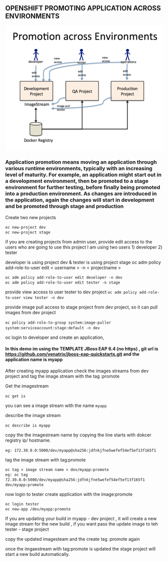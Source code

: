 ## OPENSHIFT PROMOTING APPLICATION ACROSS ENVIRONMENTS

![](pae.PNG)

### Application promotion means moving an application through various runtime environments, typically with an increasing level of maturity. For example, an application might start out in a development environment, then be promoted to a stage environment for further testing, before finally being promoted into a production environment. As changes are introduced in the application, again the changes will start in development and be promoted through stage and production

Create two new projects
```
oc new-project dev
oc new-project stage
```
if you are creating projects from admin user, provide edit access to the users who are going to use this project
I am using two users 1) developer 2) tester

developer is using project dev & tester is using project stage
oc adm policy add-role-to-user edit < username > -n < projectname >
```
oc adm policy add-role-to-user edit developer -n dev
oc adm policy add-role-to-user edit tester -n stage
```

provide view access to user tester to dev project
`oc adm policy add-role-to-user view tester -n dev`

provide image pull access to stage project from dev project, so it can pull images from dev project

`oc policy add-role-to-group system:image-puller system:serviceaccount:stage:default -n dev`

oc login to developer and create an application,

#### In this demo im using the TEMPLATE JBoss EAP 6.4 (no https) , git url is https://github.com/venatrix/jboss-eap-quickstarts.git  and the  application name is myapp

After creating myapp application check the images streams from dev project and tag the image stream with the tag :promote

Get the imagestream

`oc get is` 

you can see a image stream with the name `myapp`

describe the image stream

`oc describe is myapp`

copy the the imagestream name by copying the line starts with dokcer registry ip/ hostname.

`eg: 172.30.0.0:5000/dev/myapp@sha256:jdfnkjfne5wefef54ef5ef13f165f1`

tag the image stream with tag:promote

```
oc tag < image stream name > dev/myapp:promote
eg: oc tag 72.30.0.0:5000/dev/myapp@sha256:jdfnkjfne5wefef54ef5ef13f165f1 dev/myapp:promote
```

now login to tester
create application with the image:promote

```
oc login tester
oc new-app /dev/myapp:promote
```

If you are updating your build in myapp - dev project , it will create a new image stream for the new build , if you want pass the update image to teh tester - stage project

copy the updated imagesteam and the create tag :promote again

once the imgaestream with tag:promote is updated the stage project will start a new build automatically.







